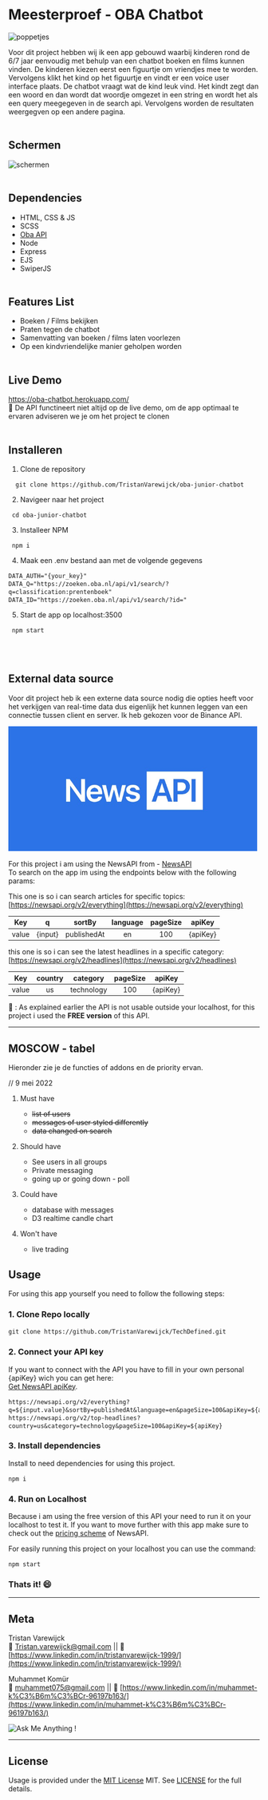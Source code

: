 # Meesterproef - OBA Chatbot

<img src="https://i.ibb.co/mvcqKPV/poppetjes.png" alt="poppetjes"/>

Voor dit project hebben wij ik een app gebouwd waarbij kinderen rond de 6/7 jaar eenvoudig met behulp van een chatbot boeken en films kunnen vinden. De kinderen kiezen eerst een figuurtje om vriendjes mee te worden. Vervolgens klikt het kind op het figuurtje en vindt er een voice user interface plaats.
De chatbot vraagt wat de kind leuk vind. Het kindt zegt dan een woord en dan wordt dat woordje omgezet in een string en wordt het als een query meegegeven in de search api. Vervolgens worden de resultaten weergegven op een andere pagina.
<br/><br/>

## Schermen
<img src="https://raw.githubusercontent.com/TristanVarewijck/oba-junior-chatbot/main/public/assets/images/schermen2.png" alt="schermen"/>
<br/><br/>

## Dependencies
* HTML, CSS & JS
* SCSS
* <a href="https://zoeken.oba.nl/api/v1/">Oba API</a>
* Node
* Express
* EJS
* SwiperJS
<br/><br/>

## Features List
* Boeken / Films bekijken
* Praten tegen de chatbot
* Samenvatting van boeken / films laten voorlezen
* Op een kindvriendelijke manier geholpen worden
<br/><br/>

## Live Demo
<a href="https://oba-chatbot.herokuapp.com/">https://oba-chatbot.herokuapp.com/</a><br/>
🚨 De API functineert niet altijd op de live demo, om de app optimaal te ervaren adviseren we je om het project te clonen
<br/></br>


## Installeren
1. Clone de repository<br/>
```
  git clone https://github.com/TristanVarewijck/oba-junior-chatbot
```

2. Navigeer naar het project<br/>
```
 cd oba-junior-chatbot
```


3. Installeer NPM<br/>
```
 npm i
```

4. Maak een .env bestand aan met de volgende gegevens<br/>
```
DATA_AUTH="{your_key}"
DATA_Q="https://zoeken.oba.nl/api/v1/search/?q=classification:prentenboek"
DATA_ID="https://zoeken.oba.nl/api/v1/search/?id="
```

5. Start de app op localhost:3500<br/>
```
 npm start
```
<br/><br/>



## External data source

Voor dit project heb ik een externe data source nodig die opties heeft voor het verkijgen van real-time data dus eigenlijk het kunnen leggen van een connectie tussen client en server. Ik heb gekozen voor de Binance API.

<img src="https://github.com/TristanVarewijck/TechDefined/blob/main/assets/images/newApi-LOGO.jpeg" alt="newsapi-logo" height="250px"/>

For this project i am using the NewsAPI from - [NewsAPI](https://newsapi.org/) <br>
To search on the app im using the endpoints below with the following params:

This one is so i can search articles for specific topics:
[https://newsapi.org/v2/everything](https://newsapi.org/v2/everything)

|  Key  |    q    |   sortBy    | language | pageSize |  apiKey  |
| :---: | :-----: | :---------: | :------: | :------: | :------: |
| value | {input} | publishedAt |    en    |   100    | {apiKey} |

this one is so i can see the latest headlines in a specific category:
[https://newsapi.org/v2/headlines](https://newsapi.org/v2/headlines)

|  Key  | country |  category  | pageSize |  apiKey  |
| :---: | :-----: | :--------: | :------: | :------: |
| value |   us    | technology |   100    | {apiKey} |

:rotating_light: : As explained earlier the API is not usable outside your localhost, for this project i used the **FREE version** of this API.

---

## MOSCOW - tabel

Hieronder zie je de functies of addons en de priority ervan.

// 9 mei 2022

1. Must have

   - ~~list of users~~
   - ~~messages of user styled differently~~
   - ~~data changed on search~~

2. Should have

   - See users in all groups
   - Private messaging
   - going up or going down - poll

3. Could have

   - database with messages
   - D3 realtime candle chart

4. Won't have

   - live trading

## Usage

For using this app yourself you need to follow the following steps:

### 1. Clone Repo locally

```
git clone https://github.com/TristanVarewijck/TechDefined.git
```

### 2. Connect your API key

If you want to connect with the API you have to fill in your own personal {apiKey} wich you can get here: <br>
[Get NewsAPI apiKey](https://newsapi.org/).

```
https://newsapi.org/v2/everything?q=${input.value}&sortBy=publishedAt&language=en&pageSize=100&apiKey=${apiKey}
https://newsapi.org/v2/top-headlines?country=us&category=technology&pageSize=100&apiKey=${apiKey}
```

### 3. Install dependencies

Install to need dependencies for using this project.

```
npm i
```

### 4. Run on Localhost

Because i am using the free version of this API your need to run it on your localhost to test it. If you want to move further with this app make sure to check out the [pricing scheme](https://newsapi.org/pricing) of NewsAPI.

For easily running this project on your localhost you can use the command:

```
npm start
```

### Thats it! :smile:

---

## Meta

Tristan Varewijck <br>
:email: [Tristan.varewijck@gmail.com](Tristan.varewijck@gmail.com) ||
:large_blue_diamond: [https://www.linkedin.com/in/tristanvarewijck-1999/](https://www.linkedin.com/in/tristanvarewijck-1999/)

Muhammet Komür <br>
:email: [muhammet075@gmail.com](muhammet075@gmail.com) ||
:large_blue_diamond: [https://www.linkedin.com/in/muhammet-k%C3%B6m%C3%BCr-96197b163/](https://www.linkedin.com/in/muhammet-k%C3%B6m%C3%BCr-96197b163/)

![Ask Me Anything !](https://img.shields.io/badge/Ask%20me-anything-1abc9c.svg)

---

## License

Usage is provided under the [MIT License](https://github.com/git/git-scm.com/blob/master/MIT-LICENSE.txt) MIT. See [LICENSE](https://github.com/TristanVarewijck/WAFStoNode/blob/master/LICENSE) for the full details.


